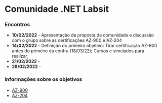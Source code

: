 # Comunidade .NET Labsit

### Encontros
- **10/02/2022** - Apresentação da proposta da comunidade e discussão com o grupo sobre as certificações AZ-900 e AZ-204
- **14/02/2022** - Definição do primeiro objetivo: Tirar certificação AZ-900 antes do primeiro da confra (18/03/22); Cursos e simulados para realizar;
- **21/02/2022** - 
- **28/02/2022** -

### Informações sobre os objetivos 
- [AZ-900](https://github.com/assis402/labsit-dotnet-community/blob/main/objetivos/AZ-900.md)
- [AZ-204](https://github.com/assis402/labsit-dotnet-community/blob/main/objetivos/AZ-204.md)
